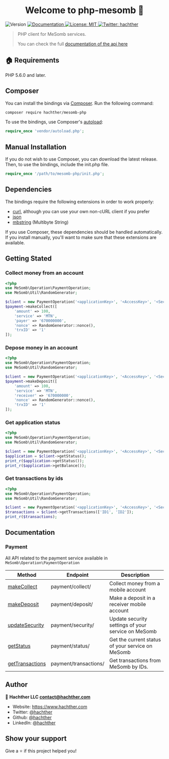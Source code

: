 <h1 align="center">Welcome to php-mesomb 👋</h1>
<p>
  <img alt="Version" src="https://img.shields.io/badge/version-1.2-blue.svg?cacheSeconds=2592000" />
  <a href="https://mesomb.hachther.com/en/api/v1.1/schema/" target="_blank">
    <img alt="Documentation" src="https://img.shields.io/badge/documentation-yes-brightgreen.svg" />
  </a>
  <a href="#" target="_blank">
    <img alt="License: MIT" src="https://img.shields.io/badge/License-MIT-yellow.svg" />
  </a>
  <a href="https://twitter.com/hachther" target="_blank">
    <img alt="Twitter: hachther" src="https://img.shields.io/twitter/follow/hachther.svg?style=social" />
  </a>
</p>

> PHP client for MeSomb services.
> 
> You can check the full [documentation of the api here](https://mesomb.hachther.com/en/api/v1.1/schema/)

## 🏠 Requirements

PHP 5.6.0 and later.

## Composer

You can install the bindings via [Composer](http://getcomposer.org/). Run the following command:

```sh
composer require hachther/mesomb-php
```

To use the bindings, use Composer's [autoload](https://getcomposer.org/doc/01-basic-usage.md#autoloading):

```php
require_once 'vendor/autoload.php';
```

## Manual Installation

If you do not wish to use Composer, you can download the latest release. Then, to use the bindings, include the init.php file.

```php
require_once '/path/to/mesomb-php/init.php';
```

## Dependencies

The bindings require the following extensions in order to work properly:

- [curl](https://secure.php.net/manual/en/book.curl.php), although you can use your own non-cURL client if you prefer
- [json](https://secure.php.net/manual/en/book.json.php)
- [mbstring](https://secure.php.net/manual/en/book.mbstring.php) (Multibyte String)

If you use Composer, these dependencies should be handled automatically. If you install manually, you'll want to make sure that these extensions are available.

## Getting Stated

### Collect money from an account

```PHP
<?php
use MeSomb\Operation\PaymentOperation;
use MeSomb\Util\RandomGenerator;

$client = new PaymentOperation('<applicationKey>', '<AccessKey>', '<SecretKey>');
$payment->makeCollect([
    'amount' => 100,
    'service' => 'MTN',
    'payer' => '670000000',
    'nonce' => RandomGenerator::nonce(),
    'trxID' => '1'
]);
```

### Depose money in an account

```PHP
<?php
use MeSomb\Operation\PaymentOperation;
use MeSomb\Util\RandomGenerator;

$client = new PaymentOperation('<applicationKey>', '<AccessKey>', '<SecretKey>');
$payment->makeDeposit([
    'amount' => 100,
    'service' => 'MTN',
    'receiver' => '670000000',
    'nonce' => RandomGenerator::nonce(),
    'trxID' => '1'
]);
```

### Get application status

```PHP
<?php
use MeSomb\Operation\PaymentOperation;
use MeSomb\Util\RandomGenerator;

$client = new PaymentOperation('<applicationKey>', '<AccessKey>', '<SecretKey>');
$application = $client->getStatus();
print_r($application->getStatus());
print_r($application->getBalance());
```

### Get transactions by ids

```PHP
<?php
use MeSomb\Operation\PaymentOperation;
use MeSomb\Util\RandomGenerator;

$client = new PaymentOperation('<applicationKey>', '<AccessKey>', '<SecretKey>');
$transactions = $client->getTransactions(['ID1', 'ID2']);
print_r($transactions);
```

## Documentation

### Payment

All API related to the payment service available in ```MeSomb\Operation\PaymentOperation```

| Method                                                            | Endpoint              | Description                                        |
|-------------------------------------------------------------------|-----------------------|----------------------------------------------------|
| [makeCollect](docs/README.md#PaymentOperationmakeCollect)         | payment/collect/      | Collect money from a mobile account                |
| [makeDeposit](docs/README.md#PaymentOperationmakeDeposit)         | payment/deposit/      | Make a deposit in a receiver mobile account        |
| [updateSecurity](docs/README.md#PaymentOperationupdateSecurity)   | payment/security/     | Update security settings of your service on MeSomb |
| [getStatus](docs/README.md#PaymentOperationgetStatus)             | payment/status/       | Get the current status of your service on MeSomb   |
| [getTransactions](docs/README.md#PaymentOperationgetTransactions) | payment/transactions/ | Get transactions from MeSomb by IDs.               |

## Author

👤 **Hachther LLC <contact@hachther.com>**

* Website: https://www.hachther.com
* Twitter: [@hachther](https://twitter.com/hachther)
* Github: [@hachther](https://github.com/hachther)
* LinkedIn: [@hachther](https://linkedin.com/in/hachther)

## Show your support

Give a ⭐️ if this project helped you!
